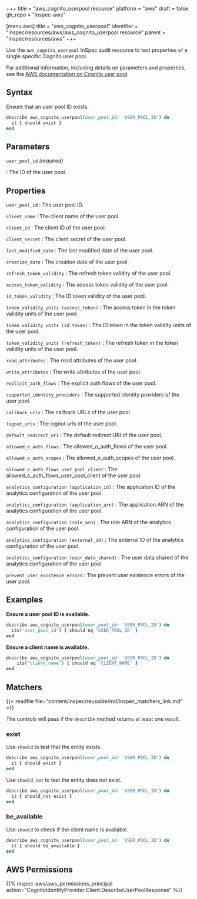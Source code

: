 +++
title = "aws_cognito_userpool resource"
platform = "aws"
draft = false
gh_repo = "inspec-aws"

[menu.aws]
title = "aws_cognito_userpool"
identifier = "inspec/resources/aws/aws_cognito_userpool resource"
parent = "inspec/resources/aws"
+++

Use the `aws_cognito_userpool` InSpec audit resource to test properties of a single specific Cognito user pool.

For additional information, including details on parameters and properties, see the [AWS documentation on Cognito user pool](https://docs.aws.amazon.com/AWSCloudFormation/latest/UserGuide/aws-resource-cognito-userpool.html).

## Syntax

Ensure that an user pool ID exists.

```ruby
describe aws_cognito_userpool(user_pool_id: 'USER_POOL_ID') do
  it { should exist }
end
```

## Parameters

`user_pool_id` _(required)_

: The ID of the user pool.

## Properties

`user_pool_id`
: The user pool ID.

`client_name`
: The client name of the user pool.

`client_id`
: The client ID of the user pool.

`client_secret`
: The client secret of the user pool.

`last_modified_date`
: The last modified date of the user pool.

`creation_date`
: The creation date of the user pool.

`refresh_token_validity`
: The refresh token validity of the user pool.

`access_token_validity`
: The access token validity of the user pool.

`id_token_validity`
: The ID token validity of the user pool.

`token_validity_units (access_token)`
: The access token in the token validity units of the user pool.

`token_validity_units (id_token)`
: The ID token in the token validity units of the user pool.

`token_validity_units (refresh_token)`
: The refresh token in the token validity units of the user pool.

`read_attributes`
: The read attributes of the user pool.

`write_attributes`
: The write attributes of the user pool.

`explicit_auth_flows`
: The explicit auth flows of the user pool.

`supported_identity_providers`
: The supported identity providers of the user pool.

`callback_urls`
: The callback URLs of the user pool.

`logout_urls`
: The logout urls of the user pool.

`default_redirect_uri`
: The default redirect URI of the user pool.

`allowed_o_auth_flows`
: The allowed_o_auth_flows of the user pool.

`allowed_o_auth_scopes`
: The allowed_o_auth_scopes of the user pool.

`allowed_o_auth_flows_user_pool_client`
: The allowed_o_auth_flows_user_pool_client of the user pool.

`analytics_configuration (application_id)`
: The application ID of the analytics configuration of the user pool.

`analytics_configuration (application_arn)`
: The application ARN of the analytics configuration of the user pool.

`analytics_configuration (role_arn)`
: The role ARN of the analytics configuration of the user pool.

`analytics_configuration (external_id)`
: The external ID of the analytics configuration of the user pool.

`analytics_configuration (user_data_shared)`
: The user data shared of the analytics configuration of the user pool.

`prevent_user_existence_errors`
: The prevent user existence errors of the user pool.

## Examples

**Ensure a user pool ID is available.**

```ruby
describe aws_cognito_userpool(user_pool_id: 'USER_POOL_ID') do
  its('user_pool_id') { should eq 'USER_POOL_ID' }
end
```

**Ensure a client name is available.**

```ruby
describe aws_cognito_userpool(user_pool_id: 'USER_POOL_ID') do
    its('client_name') { should eq 'CLIENT_NAME' }
end
```

## Matchers

{{< readfile file="content/inspec/reusable/md/inspec_matchers_link.md" >}}

The controls will pass if the `describe` method returns at least one result.

### exist

Use `should` to test that the entity exists.

```ruby
describe aws_cognito_userpool(user_pool_id: 'USER_POOL_ID') do
  it { should exist }
end
```

Use `should_not` to test the entity does not exist.

```ruby
describe aws_cognito_userpool(user_pool_id: 'USER_POOL_ID') do
  it { should_not exist }
end
```

### be_available

Use `should` to check if the client name is available.

```ruby
describe aws_cognito_userpool(user_pool_id: 'USER_POOL_ID') do
  it { should be_available }
end
```

## AWS Permissions

{{% inspec-aws/aws_permissions_principal action="CognitoIdentityProvider:Client:DescribeUserPoolResponse" %}}
